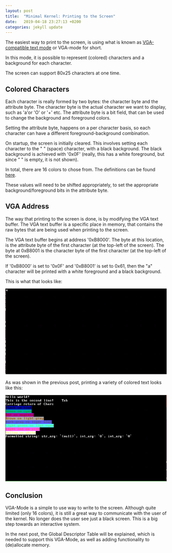 ```yaml
---
layout: post
title:  "Minimal Kernel: Printing to the Screen"
date:   2019-04-18 23:27:13 +0200
categories: jekyll update
---
```


The easiest way to print to the screen, is using what is known as [VGA-compatible text mode](https://en.wikipedia.org/wiki/VGA-compatible_text_mode) or VGA-mode for short.

In this mode, it is possible to represent (colored) characters and a background for each character.

The screen can support 80x25 characters at one time.


## Colored Characters
Each character is really formed by two bytes: the character byte and the attribute byte. The character byte is the actual character we want to display, such as 'a'or 'O' or '+' etc. The attribute byte is a bit field, that can be used to change the background and foreground colors.

Setting the attribute byte, happens on a per character basis, so each character can have a different foreground-background combination.

On startup, the screen is initially cleared. This involves setting each character to the " " (space) character, with a black background. The black background is achieved with '0x0F' (really, this has a white foreground, but since " " is empty, it is not shown).

In total, there are 16 colors to chose from. The definitions can be found [here](https://github.com/jakubclark/vu-kernel/blob/9f63702b26cf6374b4ba99448203fcf84a7b9d1f/vu-kernel/colors.h).

These values will need to be shifted appropriately, to set the appropriate background/foreground bits in the attribute byte.

## VGA Address

The way that printing to the screen is done, is by modifying the VGA text buffer. The VGA text buffer is a specific place in memory, that contains the raw bytes that are being used when printing to the screen.

The VGA text buffer begins at address '0xB8000'. The byte at this location, is the attribute byte of the first character (at the top-left of the screen). The byte at 0xB8001 is the character byte of the first character (at the top-left of the screen).

If '0xB8000' is set to '0x0F' and '0xB8001' is set to 0x61, then the "a" character will be printed with a white foreground and a black background.

This is what that looks like:

![Example-VGA-Mode-output](/assets/minimal-kernel-vga-mode.png)


As was shown in the previous post, printing a variety of colored text looks like this:

![Example colored output](/assets/minimal-kernel-basic-output.png)


## Conclusion

VGA-Mode is a simple to use way to write to the screen. Although quite limited (only 16 colors), it is still a great way to communicate with the user of the kernel. No longer does the user see just a black screen. This is a big step towards an interactive system.

In the next post, the Global Descriptor Table will be explained, which is needed to support this VGA-Mode, as well as adding functionality to (de)allocate memory.
